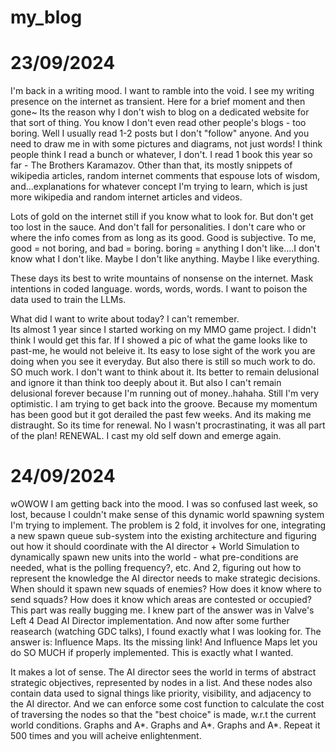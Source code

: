 # my_blog


# 23/09/2024 

I'm back in a writing mood. I want to ramble into the void. I see my writing presence on the internet as transient. Here for a brief moment and then gone~ 
Its the reason why I don't wish to blog on a dedicated website for that sort of thing. You know I don't even read other people's blogs - too boring. Well I usually read 1-2 posts but I don't "follow" anyone. And you need to draw me in with some pictures and diagrams, not just words!
I think people think I read a bunch or whatever, I don't. I read 1 book this year so far - The Brothers Karamazov. Other than that, its mostly snippets of wikipedia articles, random internet comments that espouse lots of wisdom, and...explanations for whatever concept I'm trying to learn, which is just more wikipedia and random internet articles and videos. 

Lots of gold on the internet still if you know what to look for. But don't get too lost in the sauce. And don't fall for personalities. I don't care who or where the info comes from as long as its good. Good is subjective. To me, good = not boring, and bad = boring. boring = anything I don't like....I don't know what I don't like. Maybe I don't like anything. Maybe I like everything. 


These days its best to write mountains of nonsense on the internet. Mask intentions in coded language. words, words, words. I want to poison the data used to train the LLMs. 


What did I want to write about today? I can't remember.  
Its almost 1 year since I started working on my MMO game project. I didn't think I would get this far. If I showed a pic of what the game looks like to past-me, he would not beleive it. Its easy to lose sight of the work you are doing when you see it everyday. But also there is still so much work to do. SO much work. I don't want to think about it. Its better to remain delusional and ignore it than think too deeply about it. But also I can't remain delusional forever because I'm running out of money..hahaha. Still I'm very optimistic. I am trying to get back into the groove. Because my momentum has been good but it got derailed the past few weeks. And its making me distraught. So its time for renewal. No I wasn't procrastinating, it was all part of the plan! RENEWAL. I cast my old self down and emerge again. 

# 24/09/2024

wOWOW I am getting back into the mood. I was so confused last week, so lost, because I couldn't make sense of this dynamic world spawning system I'm trying to implement. The problem is 2 fold, it involves for one, integrating a new spawn queue sub-system into the existing architecture and figuring out how it should coordinate with the AI director + World Simulation to dynamically spawn new units into the world - what pre-conditions are needed, what is the polling frequency?, etc. And 2, figuring out how to represent the knowledge the AI director needs to make strategic decisions. When should it spawn new squads of enemies? How does it know where to send squads? How does it know which areas are contested or occupied? This part was really bugging me. I knew part of the answer was in Valve's Left 4 Dead AI Director implementation. And now after some further reasearch (watching GDC talks), I found exactly what I was looking for. The answer is: Influence Maps. Its the missing link! And Influence Maps let you do SO MUCH if properly implemented. This is exactly what I wanted. 

It makes a lot of sense. The AI director sees the world in terms of abstract strategic objectives, represented by nodes in a list. And these nodes also contain data used to signal things like priority, visibility, and adjacency to the AI director. And we can enforce some cost function to calculate the cost of traversing the nodes so that the "best choice" is made, w.r.t the current world conditions. Graphs and A*. Graphs and A*. Graphs and A*. Repeat it 500 times and you will acheive enlightenment. 
